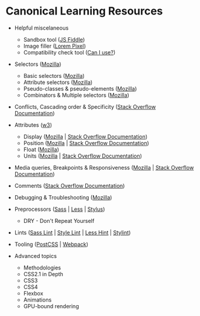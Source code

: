 # Canonical Learning Resources

* Helpful miscelaneous
  * Sandbox tool ([JS Fiddle](https://jsfiddle.net/))
  * Image filler ([Lorem Pixel](http://lorempixel.com/))
  * Compatibility check tool ([Can I use?](http://caniuse.com/))

* Selectors ([Mozilla](https://developer.mozilla.org/en-US/docs/Learn/CSS/Introduction_to_CSS/Selectors))
  * Basic selectors ([Mozilla](https://developer.mozilla.org/en-US/docs/Learn/CSS/Introduction_to_CSS/Simple_selectors))
  * Attribute selectors ([Mozilla](https://developer.mozilla.org/en-US/docs/Learn/CSS/Introduction_to_CSS/Attribute_selectors))
  * Pseudo-classes & pseudo-elements ([Mozilla](https://developer.mozilla.org/en-US/docs/Learn/CSS/Introduction_to_CSS/Pseudo-classes_and_pseudo-elements))
  * Combinators & Multiple selectors ([Mozilla](https://developer.mozilla.org/en-US/docs/Learn/CSS/Introduction_to_CSS/Combinators_and_multiple_selectors))

* Conflicts, Cascading order & Specificity ([Stack Overflow Documentation](/stack-overflow-documentation/cascading-and-specificity#cascading-and-specificity))

* Attributes ([w3](https://www.w3.org/TR/CSS21/propidx.html))
  * Display ([Mozilla](https://developer.mozilla.org/en-US/docs/Learn/CSS/Introduction_to_CSS/Box_model#Types_of_CSS_boxes) | [Stack Overflow Documentation](/stack-overflow-documentation/layout-control#layout-control))
  * Position ([Mozilla](https://developer.mozilla.org/en-US/docs/Learn/CSS/CSS_layout/Positioning) | [Stack Overflow Documentation](/stack-overflow-documentation/positioning#positioning))
  * Float ([Mozilla](https://developer.mozilla.org/en-US/docs/Learn/CSS/CSS_layout/Floats))
  * Units ([Mozilla](https://developer.mozilla.org/en-US/docs/Learn/CSS/Introduction_to_CSS/Values_and_units) | [Stack Overflow Documentation](/stack-overflow-documentation/length-units#length-units))

* Media queries, Breakpoints & Responsiveness ([Mozilla](https://developer.mozilla.org/en-US/docs/Web/CSS/Media_Queries/Using_media_queries) | [Stack Overflow Documentation](/stack-overflow-documentation/media-queries#media-queries))

* Comments ([Stack Overflow Documentation](/stack-overflow-documentation/comments#comments))

* Debugging & Troubleshooting ([Mozilla](https://developer.mozilla.org/en-US/docs/Learn/CSS/Introduction_to_CSS/Debugging_CSS))

* Preprocessors ([Sass](http://sass-lang.com/documentation/) | [Less](http://lesscss.org/) | [Stylus](http://stylus-lang.com/))
  * DRY - Don't Repeat Yourself

* Lints ([Sass Lint](https://github.com/sasstools/sass-lint) | [Style Lint](https://github.com/stylelint/stylelint) | [Less Hint](https://github.com/lesshint/lesshint) | [Stylint](https://github.com/SimenB/stylint))

* Tooling ([PostCSS](http://postcss.org/) | [Webpack](https://webpack.github.io/))

* Advanced topics
  * Methodologies
  * CSS2.1 in Depth
  * CSS3
  * CSS4
  * Flexbox
  * Animations
  * GPU-bound rendering
